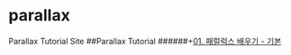 # parallax
Parallax Tutorial Site
##Parallax Tutorial
######+[01. 패럴럭스 배우기 - 기본](https://ciellapluie.github.io/parallax_basic/parallax01.html)

